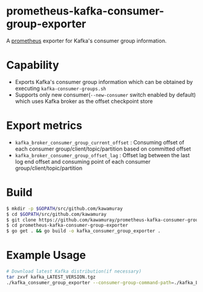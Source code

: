 prometheus-kafka-consumer-group-exporter
========================================

A [prometheus](https://prometheus.io/) exporter for Kafka's consumer group information.

Capability
==========
- Exports Kafka's consumer group information which can be obtained by executing `kafka-consumer-groups.sh`
- Supports only new consumer(`--new-consumer` switch enabled by default) which uses Kafka broker as the offset checkpoint store

Export metrics
==============
- `kafka_broker_consumer_group_current_offset` : Consuming offset of each consumer group/client/topic/partition based on committed offset
- `kafka_broker_consumer_group_offset_lag` : Offset lag between the last log end offset and consuming point of each consumer group/client/topic/partition

Build
=====
```sh
$ mkdir -p $GOPATH/src/github.com/kawamuray
$ cd $GOPATH/src/github.com/kawamuray
$ git clone https://github.com/kawamuray/prometheus-kafka-consumer-group-exporter.git
$ cd prometheus-kafka-consumer-group-exporter
$ go get . && go build -o kafka_consumer_group_exporter .
```

Example Usage
=============
```sh
# Download latest Kafka distribution(if necessary)
tar zxvf kafka_LATEST_VERSION.tgz
./kafka_consumer_group_exporter --consumer-group-command-path=./kafka_LATEST_VERSION/bin/kafka-consumer-groups.sh BOOTSTRAP_SERVERS
```
